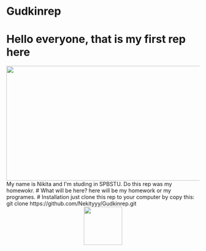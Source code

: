 # Gudkinrep
# Hello everyone, that is my first rep here
<div align="center">
  <img src="https://media.giphy.com/media/dWesBcTLavkZuG35MI/giphy.gif" width="600" height="300"/>
</div>
My name is Nikita and I'm studing in SPBSTU. 
Do this rep was my homewokr.
# What will be here?
here will be my homework or my programes.
# Installation
just clone this rep to your computer by copy this:
git clone https://github.com/Nekityyy/Gudkinrep.git
<div id="header" align="center">
  <img src="https://media.giphy.com/media/vLlpbDafjgHystuJ0a/giphy.gif" width="100"/>
</div>
